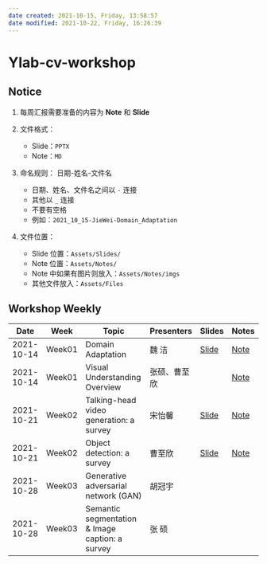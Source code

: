 ```yaml
---
date created: 2021-10-15, Friday, 13:58:57
date modified: 2021-10-22, Friday, 16:26:39
---
```


# Ylab-cv-workshop

## Notice

1. 每周汇报需要准备的内容为 **Note** 和 **Slide**

2. 文件格式：

   - Slide：`PPTX`
   - Note：`MD`

3. 命名规则： 日期-姓名-文件名

   - 日期、姓名、文件名之间以 `-` 连接
   - 其他以 `_` 连接
   - 不要有空格
   - 例如：`2021_10_15-JieWei-Domain_Adaptation`

4. 文件位置：

   - Slide 位置：`Assets/Slides/`
   - Note 位置：`Assets/Notes/`
   - Note 中如果有图片则放入：`Assets/Notes/imgs`
   - 其他文件放入：`Assets/Files`

## Workshop Weekly

| Date       | Week   | Topic                                                | Presenters   | Slides                                                          | Notes                                                                          |
| ---------- | ------ | ---------------------------------------------------- | ------------ | --------------------------------------------------------------- | ------------------------------------------------------------------------------ |
| 2021-10-14 | Week01 | Domain Adaptation                                    | 魏 洁        | [Slide](Assets/Slides/2021_10_14-JieWei-Domain_Adaptation.pptx) | [Note](Assets/Notes/2021_10_14-JieWei-Domain_Adaptation.md)                    |
| 2021-10-14 | Week01 | Visual Understanding Overview                        | 张硕、曹至欣 |                                                                 | [Note](Assets/Notes/2021_10_14-ZhangShuo_Cao-Visual_Understanding_Overview.md) |
| 2021-10-21 | Week02 | Talking-head video generation: a survey | 宋怡馨       | [Slide](Assets/Slides/2021_10_21-YixinSong-Talking_Head_Generation.pptx)|[Note](Assets/Notes/2021_10_21-YixinSong-Talking_Head_Generation.md)                                                                             |
| 2021-10-21 | Week02 | Object detection: a survey                           | 曹至欣       |[Slide](Assets/Slides/2021_10_21-ZhixinCao-Object_Detection_A_Survey.pptx)         |[Note](Assets/Notes/2021_10_21-ZhixinCao-Object_Detection_A_survey.md)                                                                |
| 2021-10-28 | Week03 | Generative adversarial network (GAN)                 | 胡冠宇       |                                                                 |                                                                                |
| 2021-10-28 | Week03 | Semantic segmentation & Image caption: a survey      | 张 硕        |                                                                 |                                                                                |
